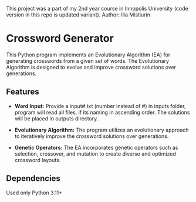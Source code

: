 This project was a part of my 2nd year course in Innopolis University (code version in this repo is updated variant).
Author: Ilia Mistiurin

# Crossword Generator

This Python program implements an Evolutionary Algorithm (EA) for generating crosswords from a given set of words.
The Evolutionary Algorithm is designed to evolve and improve crossword solutions over generations.

## Features

- **Word Input:** Provide a input#.txt (number instead of #) in inputs folder, program will read all files, if its naming in ascending order.
The solutions will be placed in outputs directory.
  
- **Evolutionary Algorithm:** The program utilizes an evolutionary approach to iteratively improve the crossword solutions over generations.

- **Genetic Operators:** The EA incorporates genetic operators such as selection, crossover, and mutation to create diverse and optimized crossword layouts.

## Dependencies

Used only Python 3.11+
